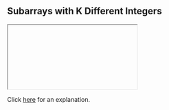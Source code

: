 ##  Subarrays with K Different Integers 

<iframe></iframe>

Click [here](Explanation.md) for an explanation.

